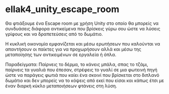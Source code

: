 # ellak4_unity_escape_room

Θα φτιάξουμε ένα Escape room με χρήση Unity στο οποίο θα μπορείς να συνδυάσεις διάφορα αντικείμενα που βρίσκεις γύρω σου ώστε να λύσεις γρίφους και να δραπετεύσεις από το δωμάτιο. 

Η κυκλική οικονομία εμφανίζεται και μέσω ερωτήσεων που καλούνται να απαντήσουν οι παίκτες για να προχωρήσουν αλλά και μέσω της μεταποίησης των αντικειμένων σε εργαλεία ή όπλα.

Παραδείγματα: Παίρνεις το δέρμα, το κάνεις μπάλα, σπας το τζάμι, παίρνεις τα γυαλιά που έπεσαν, στρέφεις το γυαλί σε μια φωτεινή πηγή ώστε να παράγεις φωτιά που καίει ένα σκοινί που βρίσκεται στο διπλανό δωμάτιο και δεν μπορείς να το κόψεις από εκεί που είσαι και κάπως έτσι με έναν διαρκή κύκλο μεταποιήσεων φτάνεις στη λύση.
